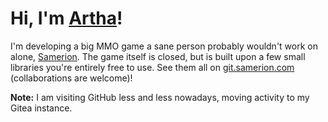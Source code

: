 # Hi, I'm [Artha](https://git.samerion.com/Artha)!

I'm developing a big MMO game a sane person probably wouldn't work on alone, [Samerion](https://samerion.com). The game itself is closed, but is built upon a few small libraries you're entirely free to use. See them all on [git.samerion.com](https://git.samerion.com/Samerion) (collaborations are welcome)!

**Note:** I am visiting GitHub less and less nowadays, moving activity to my Gitea instance.
